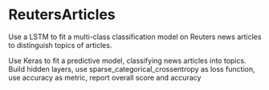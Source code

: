# ReutersArticles
Use a LSTM to fit a multi-class classification model on Reuters news articles to distinguish topics of articles. 

Use Keras to fit a predictive model, classifying news articles into topics.
Build hidden layers, use sparse_categorical_crossentropy as loss function, use accuracy as metric, report overall score and accuracy
